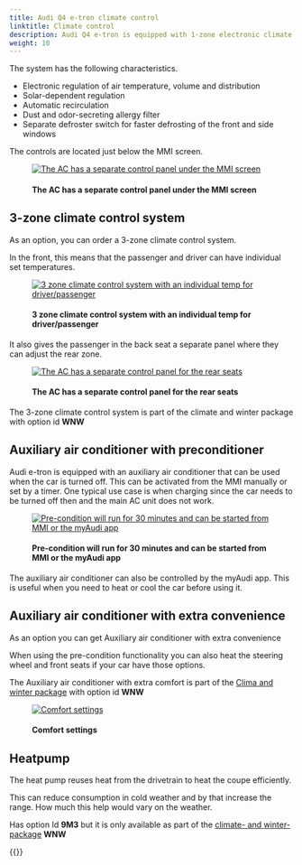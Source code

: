 ```yaml
---
title: Audi Q4 e-tron climate control
linktitle: Climate control
description: Audi Q4 e-tron is equipped with 1-zone electronic climate control as standard.
weight: 10
---
```

<!-- markdownlint-disable MD033 -->
The system has the following characteristics.

- Electronic regulation of air temperature, volume and distribution
- Solar-dependent regulation
- Automatic recirculation
- Dust and odor-secreting allergy filter
- Separate defroster switch for faster defrosting of the front and side windows

The controls are located just below the MMI screen.

<figure>
    <a href="https://media.electrichasgoneaudi.net/multimedia/models/q4-e-tron/technology/climatecontrol/ac1zonecontrol.jpg">
        <img src="https://media.electrichasgoneaudi.net/multimedia/models/q4-e-tron/technology/climatecontrol/ac1zonecontrols.jpg"
        alt="The AC has a separate control panel under the MMI screen" title="The AC has a separate control panel under the MMI screen">
    </a>
    <figcaption><h4>The AC has a separate control panel under the MMI screen</h4></figcaption>
</figure>

## 3-zone climate control system

As an option, you can order a 3-zone climate control system.

In the front, this means that the passenger and driver can have individual set temperatures.

<figure>
    <a href="https://media.electrichasgoneaudi.net/multimedia/models/q4-e-tron/technology/climatecontrol/ac3zonecontrol.jpg">
        <img src="https://media.electrichasgoneaudi.net/multimedia/models/q4-e-tron/technology/climatecontrol/ac3zonecontrols.jpg"
        alt="3 zone climate control system with an individual temp for driver/passenger" title="3 zone climate control system with an individual temp for driver/passenger">
    </a>
    <figcaption><h4>3 zone climate control system with an individual temp for driver/passenger</h4></figcaption>
</figure>

It also gives the passenger in the back seat a separate panel where they can adjust the rear zone.

<figure>
    <a href="https://media.electrichasgoneaudi.net/multimedia/models/q4-e-tron/technology/climatecontrol/rearaccontrol.jpg">
        <img src="https://media.electrichasgoneaudi.net/multimedia/models/q4-e-tron/technology/climatecontrol/rearaccontrols.jpg"
        alt="The AC has a separate control panel for the rear seats" title="The AC has a separate control panel for the rear seats">
    </a>
    <figcaption><h4>The AC has a separate control panel for the rear seats</h4></figcaption>
</figure>

The 3-zone climate control system is part of the climate and winter package with option id **WNW**

## Auxiliary air conditioner with preconditioner

Audi e-tron is equipped with an auxiliary air conditioner that can be used when the car is turned off. This can be activated
from the MMI manually or set by a timer. One typical use case is when charging since the car needs to be turned off then and the main AC unit does not work.

<figure>
    <a href="https://media.electrichasgoneaudi.net/multimedia/models/q4-e-tron/technology/climatecontrol/precondition.jpg">
        <img src="https://media.electrichasgoneaudi.net/multimedia/models/q4-e-tron/technology/climatecontrol/preconditions.jpg"
        alt="Pre-condition will run for 30 minutes and can be started from MMI or the myAudi app" title="Pre-condition will run for 30 minutes and can be started from MMI or the myAudi app">
    </a>
    <figcaption><h4>Pre-condition will run for 30 minutes and can be started from MMI or the myAudi app</h4></figcaption>
</figure>

The auxiliary air conditioner can also be controlled by the myAudi app. This is useful when you need to heat or cool the car before using it.

## Auxiliary air conditioner with extra convenience

As an option you can get Auxiliary air conditioner with extra convenience

When using the pre-condition functionality you can also heat the steering wheel and front seats if your car have those options.

The Auxiliary air conditioner with extra comfort is part of the [Clima and winter package](/models/q4-e-tron/optionguide/list/#equipment-packages) with option id **WNW**

<figure>
    <a href="https://media.electrichasgoneaudi.net/multimedia/models/q4-e-tron/technology/climatecontrol/conviencesettings.jpg">
        <img src="https://media.electrichasgoneaudi.net/multimedia/models/q4-e-tron/technology/climatecontrol/conviencesettings.jpg"
        alt="Comfort settings" title="Comfort settings">
    </a>
    <figcaption><h4>Comfort settings</h4></figcaption>
</figure>

## Heatpump

The heat pump reuses heat from the drivetrain to heat the coupe efficiently.

This can reduce consumption in cold weather and by that increase the range. How much this help would vary on the weather.

Has option Id **9M3** but it is only available as part of the [climate- and winter-package](/models/q4-e-tron/optionguide/list/#equipment-packages) **WNW**

{{<children description="true" />}}
